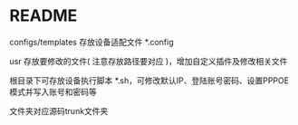 # README

configs/templates 存放设备适配文件 *.config

usr 存放要修改的文件( 注意存放路径要对应 )，增加自定义插件及修改相关文件

根目录下可存放设备执行脚本 *.sh，可修改默认IP、登陆账号密码、设置PPPOE模式并写入账号和密码等

文件夹对应源码trunk文件夹
